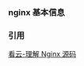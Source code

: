### nginx 基本信息



### 引用

[看云-理解 Nginx 源码](https://www.kancloud.cn/digest/understandingnginx/202586)